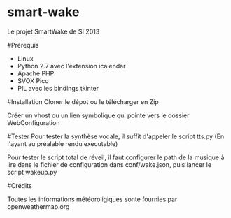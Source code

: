 smart-wake
==========

Le projet SmartWake de SI 2013

#Prérequis
* Linux
* Python 2.7 avec l'extension icalendar
* Apache  PHP
* SVOX Pico
* PIL avec les bindings tkinter

#Installation
Cloner le dépot ou le télécharger en Zip

Créer un vhost ou un lien symbolique qui pointe vers le dossier WebConfiguration

#Tester
Pour tester la synthèse vocale, il suffit d'appeler le script tts.py (En l'ayant au préalable rendu executable)

Pour tester le script total de réveil, il faut configurer le path de la musique à lire dans le fichier de configuration dans conf/wake.json, puis lancer le script wakeup.py

#Crédits

Toutes les informations météoroligiques sonte fournies par openweathermap.org
